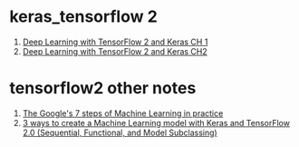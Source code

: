 # keras_tensorflow 2
1. [Deep Learning with TensorFlow 2 and Keras  CH 1](https://github.com/alinemati45/keras_tensorflow_2/blob/main/Deep%20Learning%20with%20TensorFlow%202%20and%20Keras%20CH1.ipynb)
2. [Deep Learning with TensorFlow 2 and Keras CH2](https://github.com/alinemati45/keras_tensorflow_2/blob/main/Deep%20Learning%20with%20TensorFlow%202%20and%20Keras%20CH2.ipynb)




# tensorflow2 other notes
1. [The Google's 7 steps of Machine Learning in practice](https://github.com/alinemati45/keras_tensorflow_2/blob/main/The%20Google's%207%20steps%20of%20Machine%20Learning%20in%20practice%20.ipynb)
2. [3 ways to create a Machine Learning model with Keras and TensorFlow 2.0 (Sequential, Functional, and Model Subclassing)](https://github.com/alinemati45/keras_tensorflow_2/blob/main/Deep%20Learning%20with%20TensorFlow%202%20and%20Keras%20CH2.ipynb) 
